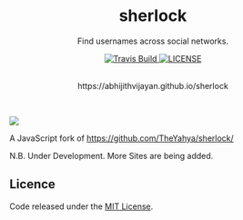 <h1 align="center">sherlock</h1>
<p align="center">Find usernames across social networks.</p>

<div align="center">
  <a href="https://travis-ci.org/abhijithvijayan/sherlock">
    <img src="https://travis-ci.org/abhijithvijayan/sherlock.svg?branch=master" alt="Travis Build" />
  </a>
  <a href="https://github.com/abhijithvijayan/sherlock/blob/master/LICENSE">
    <img src="https://img.shields.io/github/license/abhijithvijayan/sherlock.svg" alt="LICENSE" />
  </a>
</div>

<br>
<p align="center">https://abhijithvijayan.github.io/sherlock</p>
<br>

![](https://i.imgur.com/tMol0ef.gif)

A JavaScript fork of https://github.com/TheYahya/sherlock/

N.B.
Under Development. More Sites are being added.

## Licence
Code released under the [MIT License](LICENSE).